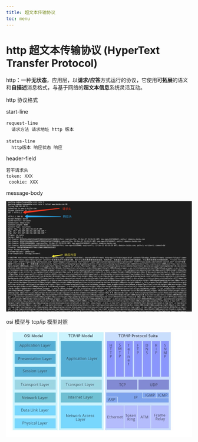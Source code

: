 ```yaml
---
title: 超文本传输协议
toc: menu
---
```


# http 超文本传输协议 (HyperText Transfer Protocol)

http：一种**无状态**，应用层，以**请求/应答**方式运行的协议，它使用**可拓展**的语义和**自描述**消息格式，与基于网络的**超文本信息**系统灵活互动。

http 协议格式

start-line

    request-line
      请求方法 请求地址 http 版本

    status-line
      http版本 响应状态 响应

header-field

    若干请求头
    token: XXX
     cookie: XXX

message-body

![telnet%20baidu](./telnet%20baidu.png)

osi 模型与 tcp/ip 模型对照

![模型与 tcp/ip 模型对照](./osi%20tcp%20ip%20模型.png)
